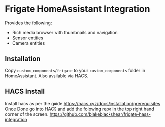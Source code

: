 # Frigate HomeAssistant Integration

Provides the following:
- Rich media browser with thumbnails and navigation
- Sensor entities
- Camera entities

## Installation
Copy `custom_components/frigate` to your `custom_components` folder in HomeAssistant. Also available via HACS.


## HACS Install

Install hacs as per the guide
https://hacs.xyz/docs/installation/prerequisites
Once Done go into HACS and add the folowing repo in the top right hand corner of the screen.
https://github.com/blakeblackshear/frigate-hass-integration


